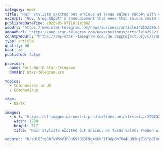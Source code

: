 ```yaml
---
category: news
title: "Hair stylists excited but anxious as Texas salons reopen with coronavirus precautions"
excerpt: "Gov. Greg Abbott’s announcement this week that salons could reopen caught Arlington stylist Kaye Wade by surprise and now she’s stuck in “a Catch 22” — reopen and risk exposing herself and her family to the novel coronavirus or stay closed and struggle to put food on the table."
publishedDateTime: 2020-05-07T16:19:00Z
webUrl: "https://www.star-telegram.com/news/business/article242552326.html"
ampWebUrl: "https://amp.star-telegram.com/news/business/article242552326.html"
cdnAmpWebUrl: "https://amp-star--telegram-com.cdn.ampproject.org/c/s/amp.star-telegram.com/news/business/article242552326.html"
type: article
quality: 68
heat: 68
published: false

provider:
  name: Fort Worth Star-Telegram
  domain: star-telegram.com

topics:
  - Coronavirus in US
  - Coronavirus

tags:
  - US-TX

images:
  - url: "https://cf-images.us-east-1.prod.boltdns.net/v1/static/5502557044001/fe3fc8e8-ce4a-4845-9996-7d0dc47a2048/2b7173af-3050-4e78-8420-a928b1e05633/1280x720/match/image.jpg"
    width: 1280
    height: 717
    title: "Hair stylists excited but anxious as Texas salons reopen with coronavirus precautions"

secured: "h/sHlQZ+gSbfvWSdV3PGnK9+DBDC9grXkk/IfDXpOh76u4LQN2njZGSfpBIXC375GT9G42yT4AxyZEIh92nOw+i6MkE51jgVtWovhyklR+taA/dmuhnQkXD+SJpF9APl5QkLnJW1cVsYnHbopaTWNV0tZjODAsaq+IohmB6Sp9M9/lYowI9tknfK/nhWGgJSWmq5CuUsKaK2OFCg86MJPySGg6irvU4vVhclddd5uka6lCDfQCaLyG2zQBRjngD36hT1IyaFTuhwyQlHVkYcrVJFX/l8N/5OFV5uTfpx2ayDiYlo6Xq8ADBiWPHh97HIasW12nnjojot6IHEtpYmGaMb+sSUrlcPe0KINuLN76Y+Twj2RzfxMPkEJPPWrLdcFzuWR1CIcZUYRCaJX0eMrZSeqSrBIgmOjax+DlbHPeH8zhmX0qFZSJ7sTqLTBUT1fiuoi+LjE4jopmOBFVEX2KvuZ9ugyw+Zs89wDrDVGUU=;Hx0XFfEX+bei8AH/i4Y9fA=="
---
```


